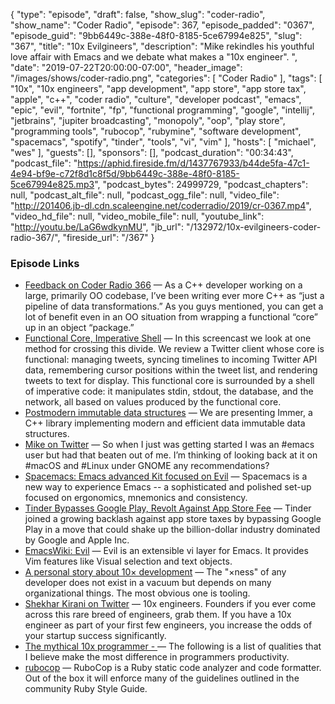 {
  "type": "episode",
  "draft": false,
  "show_slug": "coder-radio",
  "show_name": "Coder Radio",
  "episode": 367,
  "episode_padded": "0367",
  "episode_guid": "9bb6449c-388e-48f0-8185-5ce67994e825",
  "slug": "367",
  "title": "10x Evilgineers",
  "description": "Mike rekindles his youthful love affair with Emacs and we debate what makes a \"10x engineer\". ",
  "date": "2019-07-22T20:00:00-07:00",
  "header_image": "/images/shows/coder-radio.png",
  "categories": [
    "Coder Radio"
  ],
  "tags": [
    "10x",
    "10x engineers",
    "app development",
    "app store",
    "app store tax",
    "apple",
    "c++",
    "coder radio",
    "culture",
    "developer podcast",
    "emacs",
    "epic",
    "evil",
    "fortnite",
    "fp",
    "functional programming",
    "google",
    "intellij",
    "jetbrains",
    "jupiter broadcasting",
    "monopoly",
    "oop",
    "play store",
    "programming tools",
    "rubocop",
    "rubymine",
    "software development",
    "spacemacs",
    "spotify",
    "tinder",
    "tools",
    "vi",
    "vim"
  ],
  "hosts": [
    "michael",
    "wes"
  ],
  "guests": [],
  "sponsors": [],
  "podcast_duration": "00:34:43",
  "podcast_file": "https://aphid.fireside.fm/d/1437767933/b44de5fa-47c1-4e94-bf9e-c72f8d1c8f5d/9bb6449c-388e-48f0-8185-5ce67994e825.mp3",
  "podcast_bytes": 24999729,
  "podcast_chapters": null,
  "podcast_alt_file": null,
  "podcast_ogg_file": null,
  "video_file": "http://201406.jb-dl.cdn.scaleengine.net/coderradio/2019/cr-0367.mp4",
  "video_hd_file": null,
  "video_mobile_file": null,
  "youtube_link": "http://youtu.be/LaG6wdkynMU",
  "jb_url": "/132972/10x-evilgineers-coder-radio-367/",
  "fireside_url": "/367"
}


### Episode Links

  * [Feedback on Coder Radio 366](https://www.reddit.com/r/CoderRadio/comments/ce1ef7/functional_first_coder_radio_366/eu1qtll/ "Feedback on Coder Radio 366") — As a C++ developer working on a large, primarily OO codebase, I’ve been writing ever more C++ as “just a pipeline of data transformations.” As you guys mentioned, you can get a lot of benefit even in an OO situation from wrapping a functional “core” up in an object “package.”
  * [Functional Core, Imperative Shell](https://www.destroyallsoftware.com/screencasts/catalog/functional-core-imperative-shell "Functional Core, Imperative Shell") — In this screencast we look at one method for crossing this divide. We review a Twitter client whose core is functional: managing tweets, syncing timelines to incoming Twitter API data, remembering cursor positions within the tweet list, and rendering tweets to text for display. This functional core is surrounded by a shell of imperative code: it manipulates stdin, stdout, the database, and the network, all based on values produced by the functional core. 
  * [Postmodern immutable data structures](https://www.youtube.com/watch?v=y_m0ce1rzRI "Postmodern immutable data structures") — We are presenting Immer, a C++ library implementing modern and efficient data immutable data structures. 
  * [Mike on Twitter](https://twitter.com/dominucco/status/1151166107232940034 "Mike on Twitter") — So when I just was getting started I was an #emacs user but had that beaten out of me. I’m thinking of looking back at it on #macOS and #Linux under GNOME any recommendations?
  * [Spacemacs: Emacs advanced Kit focused on Evil](http://spacemacs.org/ "Spacemacs: Emacs advanced Kit focused on Evil") — Spacemacs is a new way to experience Emacs -- a sophisticated and polished set-up focused on ergonomics, mnemonics and consistency.
  * [Tinder Bypasses Google Play, Revolt Against App Store Fee](https://www.bloomberg.com/news/articles/2019-07-19/tinder-bypasses-google-play-joining-revolt-against-app-store-fee "Tinder Bypasses Google Play, Revolt Against App Store Fee") — Tinder joined a growing backlash against app store taxes by bypassing Google Play in a move that could shake up the billion-dollar industry dominated by Google and Apple Inc. 
  * [EmacsWiki: Evil](https://www.emacswiki.org/emacs/Evil "EmacsWiki: Evil") — Evil is an extensible vi layer for Emacs. It provides Vim features like Visual selection and text objects.
  * [A personal story about 10× development](http://nibblestew.blogspot.com/2019/07/a-personal-story-about-10-development.html "A personal story about 10× development") — The "×ness" of any developer does not exist in a vacuum but depends on many organizational things. The most obvious one is tooling.
  * [Shekhar Kirani on Twitter](https://twitter.com/skirani/status/1149302828420067328 "Shekhar Kirani on Twitter") — 10x engineers. Founders if you ever come across this rare breed of engineers, grab them. If you have a 10x engineer as part of your first few engineers, you increase the odds of your startup success significantly.
  * [The mythical 10x programmer - <antirez>](http://antirez.com/news/112 "The mythical 10x programmer - <antirez>") — The following is a list of qualities that I believe make the most difference in programmers productivity. 
  * [rubocop](https://github.com/rubocop-hq/rubocop "rubocop") — RuboCop is a Ruby static code analyzer and code formatter. Out of the box it will enforce many of the guidelines outlined in the community Ruby Style Guide.


